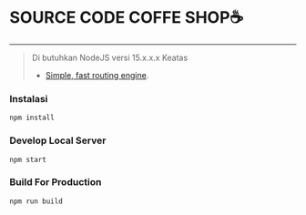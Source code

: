 # SOURCE CODE COFFE SHOP☕
___

>Di butuhkan NodeJS versi 15.x.x.x Keatas
>- [Simple, fast routing engine](https://laravel.com/docs/routing).
### Instalasi
```
npm install
```

### Develop Local Server
```
npm start
```

### Build For Production
```
npm run build
```
